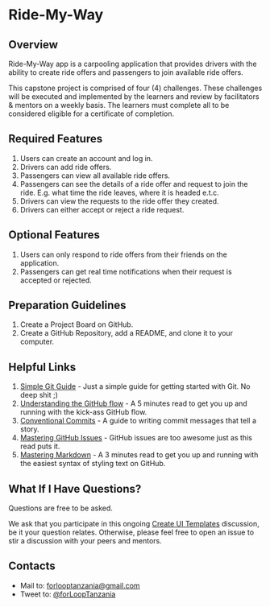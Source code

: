 # Ride-My-Way

## Overview

Ride-My-Way app is a carpooling application that provides drivers with the ability to create ride offers and passengers to join available ride offers.

This capstone project is comprised of four (4) challenges. These challenges will be executed and implemented by the learners and review by facilitators & mentors on a weekly basis. The learners must complete all to be considered eligible for a certificate of completion.

## Required Features

1. Users can create an account and log in.
2. Drivers can add ride offers.
3. Passengers can view all available ride offers.
4. Passengers can see the details of a ride offer and request to join the ride. E.g. what time the ride leaves, where it is headed e.t.c.
5. Drivers can view the requests to the ride offer they created.
6. Drivers can either accept or reject a ride request.

## Optional Features

1. Users can only respond to ride offers from their friends on the application.
2. Passengers can get real time notifications when their request is accepted or rejected.

## Preparation Guidelines

1. Create a Project Board on GitHub.
2. Create a GitHub Repository, add a README, and clone it to your computer.

## Helpful Links

1. [Simple Git Guide](https://rogerdudler.github.io/git-guide/) - Just a simple guide for getting started with Git. No deep shit ;)
2. [Understanding the GitHub flow](https://guides.github.com/introduction/flow/) - A 5 minutes read to get you up and running with the kick-ass GitHub flow.
3. [Conventional Commits](https://www.conventionalcommits.org/en/v1.0.0-beta.4) - A guide to writing commit messages that tell a story.
4. [Mastering GitHub Issues](https://guides.github.com/features/issues/) - GitHub issues are too awesome just as this read puts it.
5. [Mastering Markdown](https://guides.github.com/features/mastering-markdown/) - A 3 minutes read to get you up and running with the easiest syntax of styling text on GitHub.


## What If I Have Questions?

Questions are free to be asked.

We ask that you participate in this ongoing [Create UI Templates][1] discussion, be it your question relates. Otherwise, please feel free to open an issue to stir a discussion with your peers and mentors.

## Contacts

- Mail to: forlooptanzania@gmail.com 
- Tweet to: [@forLoopTanzania](https://twitter.com)

[1]: https://github.com/forlooptanzania/ride-my-way/issues/1 
